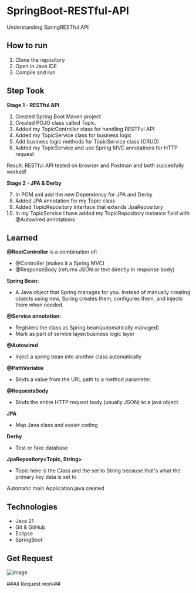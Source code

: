 # SpringBoot-RESTful-API
Understanding SpringRESTful API


## How to run
1. Clone the repository
2. Open in Java IDE
3. Compile and run

## Step Took 
**Stage 1 - RESTful API**
1. Created Spring Boot Maven project
2. Created POJO class called Topic.  
3. Added my TopicController class for handling RESTFul API
4. Added my TopicService class for business logic
5. Add business logic methods for TopicService class (CRUD)
6. Added my TopicService and use Spring MVC annotations for HTTP request

Result: RESTful API tested on browser and Postman and both succesfully worked! 

**Stage 2 - JPA & Derby**

7. In POM.xml add the new Dependency for JPA and Derby
8. Added JPA annotation for my Topic class
9. Added TopicRepository interface that extends JpaRepository
10. In my TopicService I have added my TopicRepository instance field with @Autowired annotations


## Learned
**@RestController** is a combination of:
- @Controller (makes it a Spring MVC)
- @ResponseBody (returns JSON or text directly in response body)  
	
**Spring Bean:**
- A Java object that Spring manages for you. Instead of manually creating objects using new, Spring creates them, configures them, and injects them when needed. 
	
**@Service annotation:**
- Registers the class as Spring bean(automatically managed)
- Mark as part of service layer/business logic layer

**@Autowired** 
- Inject a spring bean into another class automatically

**@PathVariable**
- Binds a value from the URL path to a method parameter.

**@RequestsBody**
- Binds the entire HTTP request body (usually JSON) to a java object.

**JPA**
- Map Java class and easier coding 

**Derby**
- Test or fake database

**JpaRepository<Topic, String>**
- Topic here is the Class and the set to String because that's what the primary key data is set to

Automatic main Application.java created


## Technologies
- Java 21
- Git & GitHub
- Eclipse
- SpringBoot

## Get Request

![image](https://github.com/user-attachments/assets/2f46b1f6-06a9-408a-a437-95701ffa98d4)

##All Request work##


